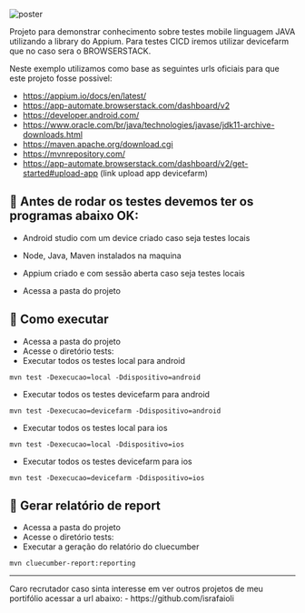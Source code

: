 ![poster](https://toxsl.com/blog/image/77/post-image_file-QUALITY_ASSURANCE.png)

Projeto para demonstrar conhecimento sobre testes mobile linguagem JAVA utilizando a library do Appium.
Para testes CICD iremos utilizar devicefarm que no caso sera o BROWSERSTACK.

Neste exemplo utilizamos como base as seguintes urls oficiais para que este projeto fosse possivel:
- https://appium.io/docs/en/latest/
- https://app-automate.browserstack.com/dashboard/v2
- https://developer.android.com/
- https://www.oracle.com/br/java/technologies/javase/jdk11-archive-downloads.html
- https://maven.apache.org/download.cgi
- https://mvnrepository.com/
- https://app-automate.browserstack.com/dashboard/v2/get-started#upload-app (link upload app devicefarm)

## 🤖 Antes de rodar os testes devemos ter os programas abaixo OK:
* Android studio com um device criado caso seja testes locais
* Node, Java, Maven instalados na maquina
* Appium criado e com sessão aberta caso seja testes locais

* Acessa a pasta do projeto

## 🤖 Como executar

* Acessa a pasta do projeto
* Acesse o diretório tests:
* Executar todos os testes local para android

```
mvn test -Dexecucao=local -Ddispositivo=android
```

* Executar todos os testes devicefarm para android

```
mvn test -Dexecucao=devicefarm -Ddispositivo=android
```

* Executar todos os testes local para ios

```
mvn test -Dexecucao=local -Ddispositivo=ios
```

* Executar todos os testes devicefarm para ios

```
mvn test -Dexecucao=devicefarm -Ddispositivo=ios
```

## 🤖 Gerar relatório de report

* Acessa a pasta do projeto
* Acesse o diretório tests:
* Executar a geração do relatório do cluecumber

```
mvn cluecumber-report:reporting
```

<hr>
Caro recrutador caso sinta interesse em ver outros projetos de meu portifólio acessar a url abaixo: 
- https://github.com/israfaioli
